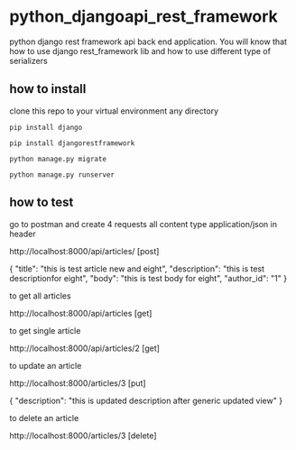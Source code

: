 # python_djangoapi_rest_framework
python django rest framework api back end application. You will know that how to use django rest_framework lib and how to use different type of serializers

## how to install

clone this repo to your virtual environment any directory

`pip install django`

`pip install djangorestframework`

`python manage.py migrate`

`python manage.py runserver`

## how to test 

go to postman and create 4 requests
all content type application/json in header

http://localhost:8000/api/articles/ [post]

{
	"title": "this is test article new and eight",
	"description": "this is test descriptionfor eight",
	"body": "this is test body for eight",
	"author_id": "1"
}

to get all articles 

http://localhost:8000/api/articles [get]

to get single article

http://localhost:8000/api/articles/2 [get]

to update an article

http://localhost:8000/articles/3 [put]

{
	"description": "this is updated description after generic updated view"
}

to delete an article

http://localhost:8000/articles/3 [delete]


